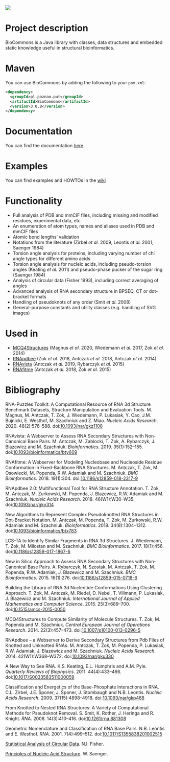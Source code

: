 ![](https://github.com/tzok/BioCommons/workflows/Java%20CI%20with%20Maven/badge.svg)

# Project description

BioCommons is a Java library with classes, data structures and embedded
static knowledge useful in structural bioinformatics.

# Maven

You can use BioCommons by adding the following to your `pom.xml`:

``` xml
<dependency>
  <groupId>pl.poznan.put</groupId>
  <artifactId>BioCommons</artifactId>
  <version>3.0.8</version>
</dependency>
```

# Documentation

You can find the documentation
[here](http://www.cs.put.poznan.pl/tzok/public/static/biocommons/)

# Examples

You can find examples and HOWTOs in the
[wiki](https://github.com/tzok/BioCommons/wiki)

# Functionality

-   Full analysis of PDB and mmCIF files, including missing and modified
    residues, experimental data, etc.
-   An enumeration of atom types, names and aliases used in PDB and
    mmCIF files
-   Atomic bond lengths’ validation
-   Notations from the literature (Zirbel *et al.* 2009, Leontis *et
    al.* 2001, Saenger 1984)
-   Torsion angle analysis for proteins, including varying number of chi
    angle types for different amino acids
-   Torsion angle analysis for nucleic acids, including pseudo-torsion
    angles (Keating *et al.* 2011) and pseudo-phase pucker of the sugar
    ring (Saenger 1984)
-   Analysis of circular data (Fisher 1993), including correct averaging
    of angles
-   Advanced analysis of RNA secondary structure in BPSEQ, CT or
    dot-bracket formats
-   Handling of pseudoknots of any order (Smit *et al.* 2008)
-   General-purpose constants and utility classes (e.g. handling of SVG
    images)

# Used in

-   [MCQ4Structures](https://github.com/tzok/mcq4structures) (Magnus *et
    al.* 2020, Wiedemann *et al.* 2017, Zok *et al.* 2014)
-   [RNApdbee](http://rnapdbee.cs.put.poznan.pl/) (Zok *et al.* 2018,
    Antczak *et al.* 2018, Antczak *et al.* 2014)
-   [RNAvista](http://rnavista.cs.put.poznan.pl/) (Antczak *et al.*
    2019, Rybarczyk *et al.* 2015)
-   [RNAfitme](http://rnafitme.cs.put.poznan.pl/) (Antczak *et al.*
    2018, Zok *et al.* 2015)

# Bibliography

<div id="refs" class="references csl-bib-body">

<div id="ref-Magnus2020" class="csl-entry">

RNA-Puzzles Toolkit: A Computational Resource of RNA 3d Structure
Benchmark Datasets, Structure Manipulation and Evaluation Tools. M.
Magnus, M. Antczak, T. Zok, J. Wiedemann, P. Lukasiak, Y. Cao, J.M.
Bujnicki, E. Westhof, M. Szachniuk and Z. Miao. *Nucleic Acids
Research*. 2020. 48(2):576–588.
doi:[10.1093/nar/gkz1108](https://doi.org/10.1093/nar/gkz1108)

</div>

<div id="ref-Antczak2019" class="csl-entry">

RNAvista: A Webserver to Assess RNA Secondary Structures with
Non-Canonical Base Pairs. M. Antczak, M. Zablocki, T. Zok, A. Rybarczyk,
J. Blazewicz and M. Szachniuk. *Bioinformatics*. 2019. 35(1):152–155.
doi:[10.1093/bioinformatics/bty609](https://doi.org/10.1093/bioinformatics/bty609)

</div>

<div id="ref-Antczak2018a" class="csl-entry">

RNAfitme: A Webserver for Modeling Nucleobase and Nucleoside Residue
Conformation in Fixed-Backbone RNA Structures. M. Antczak, T. Zok, M.
Osowiecki, M. Popenda, R.W. Adamiak and M. Szachniuk. *BMC
Bioinformatics*. 2018. 19(1):304.
doi:[10.1186/s12859-018-2317-9](https://doi.org/10.1186/s12859-018-2317-9)

</div>

<div id="ref-Zok2018" class="csl-entry">

RNApdbee 2.0: Multifunctional Tool for RNA Structure Annotation. T. Zok,
M. Antczak, M. Zurkowski, M. Popenda, J. Blazewicz, R.W. Adamiak and M.
Szachniuk. *Nucleic Acids Research*. 2018. 46(W1):W30–W35.
doi:[10.1093/nar/gky314](https://doi.org/10.1093/nar/gky314)

</div>

<div id="ref-Antczak2018" class="csl-entry">

New Algorithms to Represent Complex Pseudoknotted RNA Structures in
Dot-Bracket Notation. M. Antczak, M. Popenda, T. Zok, M. Zurkowski, R.W.
Adamiak and M. Szachniuk. *Bioinformatics*. 2018. 34(8):1304–1312.
doi:[10.1093/bioinformatics/btx783](https://doi.org/10.1093/bioinformatics/btx783)

</div>

<div id="ref-Wiedemann2017" class="csl-entry">

LCS-TA to Identify Similar Fragments in RNA 3d Structures. J. Wiedemann,
T. Zok, M. Milostan and M. Szachniuk. *BMC Bioinformatics*. 2017.
18(1):456.
doi:[10.1186/s12859-017-1867-6](https://doi.org/10.1186/s12859-017-1867-6)

</div>

<div id="ref-Rybarczyk2015" class="csl-entry">

New in Silico Approach to Assess RNA Secondary Structures with
Non-Canonical Base Pairs. A. Rybarczyk, N. Szostak, M. Antczak, T. Zok,
M. Popenda, R.W. Adamiak, J. Blazewicz and M. Szachniuk. *BMC
Bioinformatics*. 2015. 16(1):276.
doi:[10.1186/s12859-015-0718-6](https://doi.org/10.1186/s12859-015-0718-6)

</div>

<div id="ref-Zok2015" class="csl-entry">

Building the Library of RNA 3d Nucleotide Conformations Using Clustering
Approach. T. Zok, M. Antczak, M. Riedel, D. Nebel, T. Villmann, P.
Lukasiak, J. Blazewicz and M. Szachniuk. *International Journal of
Applied Mathematics and Computer Science*. 2015. 25(3):689–700.
doi:[10.1515/amcs-2015-0050](https://doi.org/10.1515/amcs-2015-0050)

</div>

<div id="ref-Zok2014" class="csl-entry">

MCQ4Structures to Compute Similarity of Molecule Structures. T. Zok, M.
Popenda and M. Szachniuk. *Central European Journal of Operations
Research*. 2014. 22(3):457–473.
doi:[10.1007/s10100-013-0296-5](https://doi.org/10.1007/s10100-013-0296-5)

</div>

<div id="ref-Antczak2014" class="csl-entry">

RNApdbee – a Webserver to Derive Secondary Structures from Pdb Files of
Knotted and Unknotted RNAs. M. Antczak, T. Zok, M. Popenda, P. Lukasiak,
R.W. Adamiak, J. Blazewicz and M. Szachniuk. *Nucleic Acids Research*.
2014. 42(W1):W368–W372.
doi:[10.1093/nar/gku330](https://doi.org/10.1093/nar/gku330)

</div>

<div id="ref-Keating2011" class="csl-entry">

A New Way to See RNA. K.S. Keating, E.L. Humphris and A.M. Pyle.
*Quarterly Reviews of Biophysics*. 2011. 44(4):433–466.
doi:[10.1017/S0033583511000059](https://doi.org/10.1017/S0033583511000059)

</div>

<div id="ref-Zirbel2009" class="csl-entry">

Classification and Energetics of the Base-Phosphate Interactions in RNA.
C.L. Zirbel, J.E. Šponer, J. Šponer, J. Stombaugh and N.B. Leontis.
*Nucleic Acids Research*. 2009. 37(15):4898–4918.
doi:[10.1093/nar/gkp468](https://doi.org/10.1093/nar/gkp468)

</div>

<div id="ref-Smit2008" class="csl-entry">

From Knotted to Nested RNA Structures: A Variety of Computational
Methods for Pseudoknot Removal. S. Smit, K. Rother, J. Heringa and R.
Knight. *RNA*. 2008. 14(3):410–416.
doi:[10.1261/rna.881308](https://doi.org/10.1261/rna.881308)

</div>

<div id="ref-Leontis2001" class="csl-entry">

Geometric Nomenclature and Classification of RNA Base Pairs. N.B.
Leontis and E. Westhof. *RNA*. 2001. 7(4):499–512.
doi:[10.1017/S1355838201002515](https://doi.org/10.1017/S1355838201002515)

</div>

<div id="ref-Fisher1993" class="csl-entry">

[Statistical Analysis of Circular
Data](https://doi.org/10.1017/CBO9780511564345). N.I. Fisher.

</div>

<div id="ref-Saenger1984" class="csl-entry">

[Principles of Nucleic Acid
Structure](https://doi.org/10.1007/978-1-4612-5190-3). W. Saenger.

</div>

</div>
